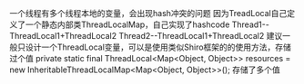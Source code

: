 一个线程有多个线程本地的变量，会出现hash冲突的问题
因为TreadLocal自己定义了一个静态内部类ThreadLocalMap，自己实现了hashcode
Thread1--ThreadLocal1+ThreadLocal2
Thread2--ThreadLocal1+ThreadLocal2
建议一般只设计一个ThreadLocal变量，可以是使用类似Shiro框架的的使用方法，存储过个值
    private static final ThreadLocal<Map<Object, Object>> resources = new InheritableThreadLocalMap<Map<Object, Object>>();
存储了多个值


